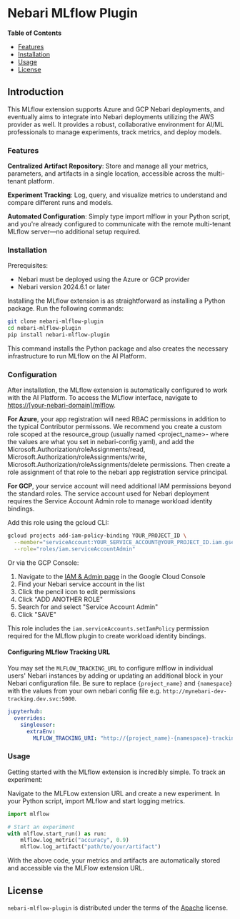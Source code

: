 # Nebari MLflow Plugin

**Table of Contents**

- [Features](#features)
- [Installation](#installation)
- [Usage](#usage)
- [License](#license)

## Introduction
This MLflow extension supports Azure and GCP Nebari deployments, and eventually aims to integrate into Nebari deployments utilizing the AWS provider as well. It provides a robust, collaborative environment for AI/ML professionals to manage experiments, track metrics, and deploy models.

### Features
**Centralized Artifact Repository**: Store and manage all your metrics, parameters, and artifacts in a single location, accessible across the multi-tenant platform.

**Experiment Tracking**: Log, query, and visualize metrics to understand and compare different runs and models.

**Automated Configuration**: Simply type import mlflow in your Python script, and you're already configured to communicate with the remote multi-tenant MLflow server—no additional setup required.

### Installation
Prerequisites:
- Nebari must be deployed using the Azure or GCP provider
- Nebari version 2024.6.1 or later

Installing the MLflow extension is as straightforward as installing a Python package. Run the following commands:

```bash
git clone nebari-mlflow-plugin
cd nebari-mlflow-plugin
pip install nebari-mlflow-plugin
```
This command installs the Python package and also creates the necessary infrastructure to run MLflow on the AI Platform.

### Configuration
After installation, the MLflow extension is automatically configured to work with the AI Platform. To access the MLflow interface, navigate to <https://[your-nebari-domain]/mlflow>.

**For Azure**, your app registration will need RBAC permissions in addition to the typical Contributor permissons.  We recommend you create a custom role scoped at the resource_group (usually named <project_name>-<namespace> where the values are what you set in nebari-config.yaml), and add the Microsoft.Authorization/roleAssignments/read, Microsoft.Authorization/roleAssignments/write, Microsoft.Authorization/roleAssignments/delete permissions.  Then create a role assignment of that role to the nebari app registration service principal.

**For GCP**, your service account will need additional IAM permissions beyond the standard roles. The service account used for Nebari deployment requires the Service Account Admin role to manage workload identity bindings. 

Add this role using the gcloud CLI:
```bash
gcloud projects add-iam-policy-binding YOUR_PROJECT_ID \
  --member="serviceAccount:YOUR_SERVICE_ACCOUNT@YOUR_PROJECT_ID.iam.gserviceaccount.com" \
  --role="roles/iam.serviceAccountAdmin"
```

Or via the GCP Console:
1. Navigate to the [IAM & Admin page](https://console.cloud.google.com/iam-admin/iam) in the Google Cloud Console
2. Find your Nebari service account in the list
3. Click the pencil icon to edit permissions
4. Click "ADD ANOTHER ROLE"
5. Search for and select "Service Account Admin"
6. Click "SAVE"

This role includes the `iam.serviceAccounts.setIamPolicy` permission required for the MLflow plugin to create workload identity bindings.

#### Configuring MLflow Tracking URL
You may set the `MLFLOW_TRACKING_URL` to configure mlflow in individual users' Nebari instances by adding or updating an additional block in your Nebari configuration file. Be sure to replace `{project_name}` and `{namespace}` with the values from your own nebari config file e.g. `http://mynebari-dev-tracking.dev.svc:5000`.

```yaml
jupyterhub:
  overrides:
    singleuser:
      extraEnv:
        MLFLOW_TRACKING_URI: "http://{project_name}-{namespace}-tracking.{namespace}.svc:5000" 
```

### Usage
Getting started with the MLflow extension is incredibly simple. To track an experiment:

Navigate to the MLFLow extension URL and create a new experiment.
In your Python script, import MLflow and start logging metrics.
```python
import mlflow

# Start an experiment
with mlflow.start_run() as run:
    mlflow.log_metric("accuracy", 0.9)
    mlflow.log_artifact("path/to/your/artifact")
```
With the above code, your metrics and artifacts are automatically stored and accessible via the MLFlow extension URL.


## License

`nebari-mlflow-plugin` is distributed under the terms of the [Apache](./LICENSE.md) license.
